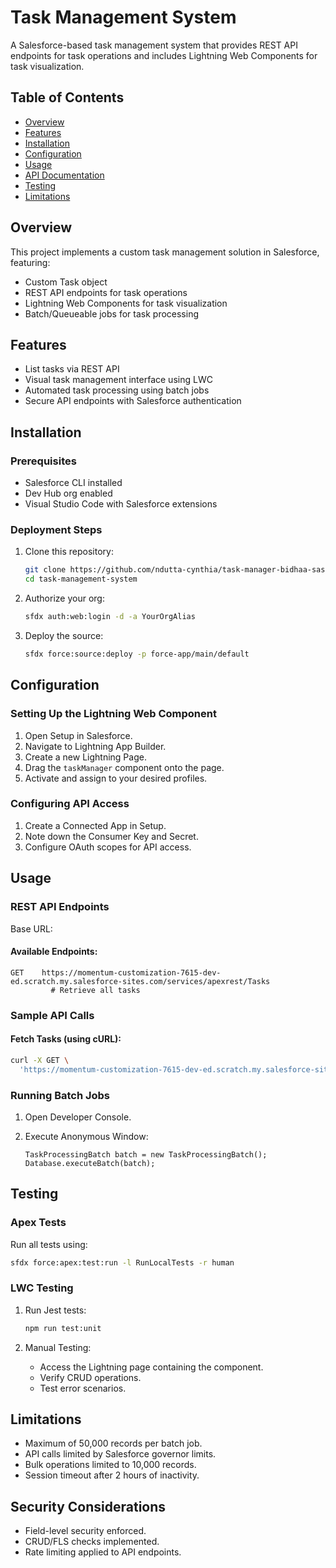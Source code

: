 # Task Management System

A Salesforce-based task management system that provides REST API endpoints for task operations and includes Lightning Web Components for task visualization.

## Table of Contents
- [Overview](#overview)
- [Features](#features)
- [Installation](#installation)
- [Configuration](#configuration)
- [Usage](#usage)
- [API Documentation](#api-documentation)
- [Testing](#testing)
- [Limitations](#limitations)

## Overview

This project implements a custom task management solution in Salesforce, featuring:

- Custom Task object
- REST API endpoints for task operations
- Lightning Web Components for task visualization
- Batch/Queueable jobs for task processing

## Features

- List tasks via REST API
- Visual task management interface using LWC
- Automated task processing using batch jobs
- Secure API endpoints with Salesforce authentication

## Installation

### Prerequisites

- Salesforce CLI installed
- Dev Hub org enabled
- Visual Studio Code with Salesforce extensions

### Deployment Steps

1. Clone this repository:

   ```bash
   git clone https://github.com/ndutta-cynthia/task-manager-bidhaa-sasa-interview.git
   cd task-management-system
   ```

2. Authorize your org:

   ```bash
   sfdx auth:web:login -d -a YourOrgAlias
   ```

3. Deploy the source:

   ```bash
   sfdx force:source:deploy -p force-app/main/default
   ```

## Configuration

### Setting Up the Lightning Web Component

1. Open Setup in Salesforce.
2. Navigate to Lightning App Builder.
3. Create a new Lightning Page.
4. Drag the `taskManager` component onto the page.
5. Activate and assign to your desired profiles.

### Configuring API Access

1. Create a Connected App in Setup.
2. Note down the Consumer Key and Secret.
3. Configure OAuth scopes for API access.

## Usage

### REST API Endpoints

Base URL: 

#### Available Endpoints:

```http
GET    https://momentum-customization-7615-dev-ed.scratch.my.salesforce-sites.com/services/apexrest/Tasks
         # Retrieve all tasks
```

### Sample API Calls

#### Fetch Tasks (using cURL):

```bash
curl -X GET \  
  'https://momentum-customization-7615-dev-ed.scratch.my.salesforce-sites.com/services/apexrest/Tasks'
```

### Running Batch Jobs

1. Open Developer Console.
2. Execute Anonymous Window:

   ```apex
   TaskProcessingBatch batch = new TaskProcessingBatch();
   Database.executeBatch(batch);
   ```

## Testing

### Apex Tests

Run all tests using:

```bash
sfdx force:apex:test:run -l RunLocalTests -r human
```

### LWC Testing

1. Run Jest tests:

   ```bash
   npm run test:unit
   ```

2. Manual Testing:

    - Access the Lightning page containing the component.
    - Verify CRUD operations.
    - Test error scenarios.

## Limitations

- Maximum of 50,000 records per batch job.
- API calls limited by Salesforce governor limits.
- Bulk operations limited to 10,000 records.
- Session timeout after 2 hours of inactivity.

## Security Considerations

- Field-level security enforced.
- CRUD/FLS checks implemented.
- Rate limiting applied to API endpoints.
